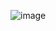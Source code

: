 ![image](https://github.com/EdebaliErman/frontend-mentor-05/assets/105870243/81af4eb8-286d-4342-a5cd-021501633753)
